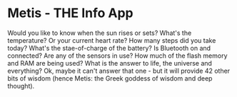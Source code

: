 # Metis - THE Info App

Would you like to know when the sun rises or sets? What's the temperature? Or your current heart rate? How many steps did you take today? What's the stae-of-charge of the battery? Is Bluetooth on and connected? Are any of the sensors in use? How much of the flash memory and RAM are being used? What is the answer to life, the universe and everything? Ok, maybe it can't answer that one - but it will provide 42 other bits of wisdom (hence Metis: the Greek goddess of wisdom and deep thought).


